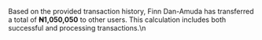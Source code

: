 Based on the provided transaction history, Finn Dan-Amuda has transferred a total of **₦1,050,050** to other users.  This calculation includes both successful and processing transactions.\n